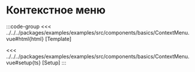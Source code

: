 # Контекстное меню

<script lang="ts" setup>
import MapComponent from 'examples/src/components/basics/ContextMenu.vue';
</script>

<map-component/>

:::code-group
<<< ../../../packages/examples/examples/src/components/basics/ContextMenu.vue#html{html} [Template]

<<< ../../../packages/examples/examples/src/components/basics/ContextMenu.vue#setup{ts} [Setup]
:::
